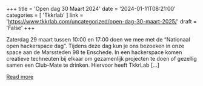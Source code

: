+++
title = 'Open dag 30 Maart 2024'
date = '2024-01-11T08:21:00'
categories = [ 
 'Tkkrlab' 
] 
link = 'https://www.tkkrlab.com/uncategorized/open-dag-30-maart-2025/'
draft = 'False'
+++

Zaterdag 29 maart tussen 10:00 en 17:00 doen we mee met de “Nationaal open hackerspace dag”. Tijdens deze dag kun je ons bezoeken in onze space aan de Marssteden 98 te Enschede. In een hackerspace komen creatieve techneuten bij elkaar om gezamenlijk projecten te doen of gezellig samen een Club-Mate te drinken. Hiervoor heeft TkkrLab [&#8230;]

[Read more](https://www.tkkrlab.com/uncategorized/open-dag-30-maart-2025/)